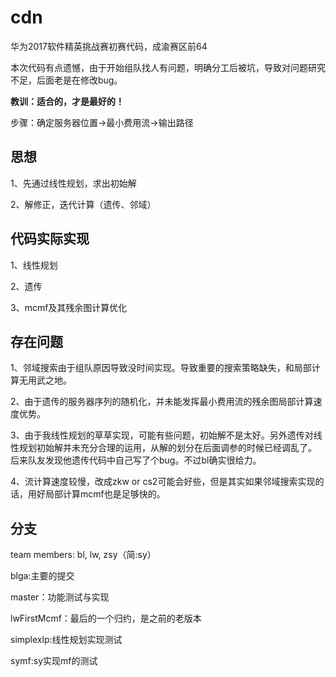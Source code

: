 # cdn
华为2017软件精英挑战赛初赛代码，成渝赛区前64

本次代码有点遗憾，由于开始组队找人有问题，明确分工后被坑，导致对问题研究不足，后面老是在修改bug。

**教训：适合的，才是最好的！**

步骤：确定服务器位置->最小费用流->输出路径

## 思想

1、先通过线性规划，求出初始解

2、解修正，迭代计算（遗传、邻域）


## 代码实际实现

1、线性规划

2、遗传

3、mcmf及其残余图计算优化



## 存在问题

1、邻域搜索由于组队原因导致没时间实现。导致重要的搜索策略缺失，和局部计算无用武之地。

2、由于遗传的服务器序列的随机化，并未能发挥最小费用流的残余图局部计算速度优势。

3、由于我线性规划的草草实现，可能有些问题，初始解不是太好。另外遗传对线性规划初始解并未充分合理的运用，从解的划分在后面调参的时候已经调乱了。
后来队友发现他遗传代码中自己写了个bug。不过bl确实很给力。

4、流计算速度较慢，改成zkw or cs2可能会好些，但是其实如果邻域搜索实现的话，用好局部计算mcmf也是足够快的。

## 分支

team members: bl, lw, zsy（简:sy）

blga:主要的提交

master：功能测试与实现

lwFirstMcmf：最后的一个归约，是之前的老版本

simplexlp:线性规划实现测试

symf:sy实现mf的测试

